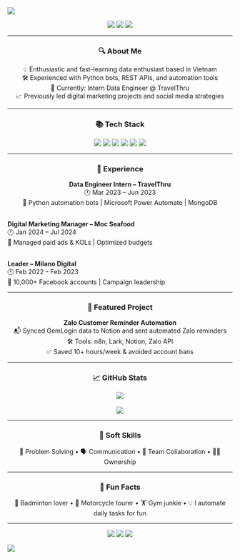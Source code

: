 <img src="https://capsule-render.vercel.app/api?type=waving&color=6C63FF&height=200&section=header&text=Hi%20👋%20I'm%20Vo%20Pham%20Thanh%20An&fontSize=40&fontColor=ffffff&animation=fadeIn" />

<p align="center">
  <img src="https://img.shields.io/badge/Data%20Engineer%20Intern-6C63FF?style=for-the-badge&logo=data&logoColor=white" />
  <img src="https://img.shields.io/badge/Python%20Automation-blue?style=for-the-badge&logo=python&logoColor=white" />
  <img src="https://img.shields.io/badge/API%20Integration-success?style=for-the-badge" />
</p>

---

<h3 align="center">🔍 About Me</h3>

<p align="center">
💡 Enthusiastic and fast-learning data enthusiast based in Vietnam<br>
🛠️ Experienced with Python bots, REST APIs, and automation tools<br>
🌱 Currently: Intern Data Engineer @ TravelThru<br>
📈 Previously led digital marketing projects and social media strategies<br>
</p>

---

<h3 align="center">📚 Tech Stack</h3>

<p align="center">
  <img src="https://img.shields.io/badge/Python-3670A0?style=for-the-badge&logo=python&logoColor=white" />
  <img src="https://img.shields.io/badge/Django-092E20?style=for-the-badge&logo=django&logoColor=green" />
  <img src="https://img.shields.io/badge/SQL-003B57?style=for-the-badge&logo=postgresql&logoColor=white" />
  <img src="https://img.shields.io/badge/MongoDB-4EA94B?style=for-the-badge&logo=mongodb&logoColor=white" />
  <img src="https://img.shields.io/badge/n8n-F45D01?style=for-the-badge&logo=n8n&logoColor=white" />
  <img src="https://img.shields.io/badge/Power%20Automate-0078D4?style=for-the-badge&logo=power-automate&logoColor=white" />
</p>

---

<h3 align="center">💼 Experience</h3>

<p align="center">
<b>Data Engineer Intern – TravelThru</b> <br>
🕐 Mar 2023 – Jun 2023<br>
🔧 Python automation bots | Microsoft Power Automate | MongoDB<br><br>

<b>Digital Marketing Manager – Moc Seafood</b> <br>
🕐 Jan 2024 – Jul 2024<br>
📣 Managed paid ads & KOLs | Optimized budgets<br><br>

<b>Leader – Milano Digital</b><br>
🕐 Feb 2022 – Feb 2023<br>
📌 10,000+ Facebook accounts | Campaign leadership
</p>

---

<h3 align="center">🚀 Featured Project</h3>

<p align="center">
<b>Zalo Customer Reminder Automation</b><br>
📬 Synced GemLogin data to Notion and sent automated Zalo reminders<br>
🛠 Tools: n8n, Lark, Notion, Zalo API<br>
✅ Saved 10+ hours/week & avoided account bans<br>
</p>

---

<h3 align="center">📈 GitHub Stats</h3>

<p align="center">
  <img src="https://github-readme-stats.vercel.app/api?username=vophamthanhan&show_icons=true&theme=tokyonight" />
  <br><br>
  <img src="https://github-readme-streak-stats.herokuapp.com/?user=vophamthanhan&theme=tokyonight" />
</p>

---

<h3 align="center">🧠 Soft Skills</h3>

<p align="center">
🧩 Problem Solving • 🗣 Communication • 🤝 Team Collaboration • 🧑‍💻 Ownership  
</p>

---

<h3 align="center">🎯 Fun Facts</h3>

<p align="center">
🏸 Badminton lover • 🛵 Motorcycle tourer • 🏋️ Gym junkie • 💡 I automate daily tasks for fun  
</p>

---

<p align="center">
  <a href="mailto:vophaman79@gmail.com"><img src="https://img.shields.io/badge/Email-vophaman79@gmail.com-D14836?style=for-the-badge&logo=gmail&logoColor=white" /></a>
  <a href="https://thanhanvo.io.vn"><img src="https://img.shields.io/badge/Portfolio-thanhanvo.io.vn-000000?style=for-the-badge&logo=internet-explorer&logoColor=white" /></a>
  <a href="https://www.linkedin.com/in/your-profile"><img src="https://img.shields.io/badge/LinkedIn-Profile-0077B5?style=for-the-badge&logo=linkedin&logoColor=white" /></a>
</p>

<img src="https://capsule-render.vercel.app/api?type=waving&color=6C63FF&height=200&section=footer" />
